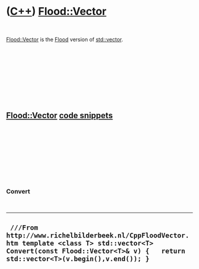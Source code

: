 
 

 

 

 

 

([C++](Cpp.md)) [Flood::Vector](CppFloodVector.md)
====================================================

 

[Flood::Vector](CppFloodVector.md) is the [Flood](CppFlood.md) version
of [std::vector](CppVector.md).

 

 

 

 

 

[Flood::Vector](CppFloodVector.md) [code snippets](CppCodeSnippets.md)
------------------------------------------------------------------------

 

 

 

 

 

### Convert

 

  -----------------------------------------------------------------------------------------------------------------------------------------------------------------------------------
  ` ///From http://www.richelbilderbeek.nl/CppFloodVector.htm template <class T> std::vector<T> Convert(const Flood::Vector<T>& v) {   return std::vector<T>(v.begin(),v.end()); }`
  -----------------------------------------------------------------------------------------------------------------------------------------------------------------------------------

 

 

 

 

 

 

